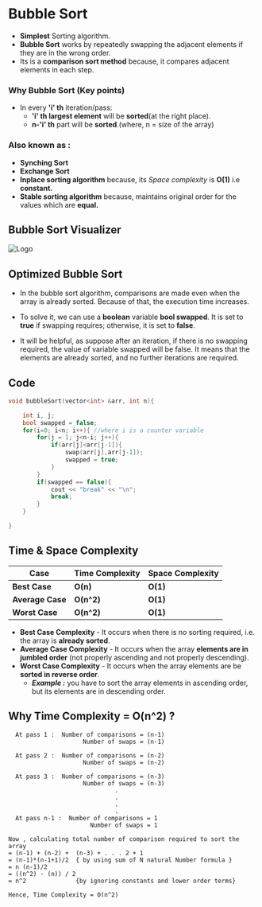 
# Bubble Sort
- __Simplest__ Sorting algorithm.
- __Bubble Sort__ works by repeatedly swapping the adjacent elements if they are in the wrong order.
- Its is a  __comparison sort method__ because, it compares adjacent elements in each step.

### Why Bubble Sort (Key points)
- In every __'i' th__ iteration/pass:
    - __'i' th largest element__ will be __sorted__(at the right place).
    - __n-'i' th__ part will be __sorted__.(where, n = size of the array)

### Also known as :
- __Synching Sort__
- __Exchange Sort__
- __Inplace sorting algorithm__ because, its _Space complexity_ is __O(1)__ i.e __constant.__
- __Stable sorting algorithm__ because, maintains original order for the values which are __equal.__




 ## Bubble Sort Visualizer
![Logo](https://1.bp.blogspot.com/-Y5OjJt1kP1w/XrL6BpJ47hI/AAAAAAAABuw/2xuTKm5saeoHlC20on9xSIbDxQINTlMMwCLcBGAsYHQ/s1600/bubble-sort.gif)

 ## Optimized Bubble Sort

- In the bubble sort algorithm, comparisons are made even when the array is already sorted. Because of that, the execution time increases.

- To solve it, we can use a __boolean__ variable __bool swapped__. It is set to **true** if swapping requires; otherwise, it is set to **false**.

- It will be helpful, as suppose after an iteration, if there is no swapping required, the value of variable swapped will be false. It means that the elements are already sorted, and no further iterations are required.

## Code 

```cpp
void bubbleSort(vector<int> &arr, int n){

	int i, j;
	bool swapped = false;
	for(i=0; i<n; i++){	//where i is a counter variable
		for(j = 1; j<n-i; j++){
			if(arr[j]<arr[j-1]){
				swap(arr[j],arr[j-1]);
				swapped = true;
			}
		}
		if(swapped == false){
			cout << "break" << "\n";
			break;
		}
	}

}
```


## Time & Space Complexity
| __Case__ | __Time Complexity__ | __Space Complexity__ |
|-------|-----------------|-----------------| 
| __Best Case__ | __O(n)__ | __O(1)__ |
| __Average Case__ | __O(n^2)__ |  __O(1)__  |
| __Worst Case__ | __O(n^2)__ |  __O(1)__ |

- __Best Case Complexity__ - It occurs when there is no sorting required, i.e. the array is __already sorted__. 
- __Average Case Complexity__ - It occurs when the array __elements are in jumbled order__ (not properly ascending and not properly descending). 
- __Worst Case Complexity__ - It occurs when the array elements are  be __sorted in reverse order__. 
    - ___Example :___ you have to sort the array elements in ascending order, but its elements are in descending order. 

## Why Time Complexity = O(n^2) ?
```
  At pass 1 :  Number of comparisons = (n-1)
                     Number of swaps = (n-1)

  At pass 2 :  Number of comparisons = (n-2)
                     Number of swaps = (n-2)

  At pass 3 :  Number of comparisons = (n-3)
                     Number of swaps = (n-3)
                              .
                              .
                              .
                              .
  At pass n-1 :  Number of comparisons = 1
                       Number of swaps = 1

Now , calculating total number of comparison required to sort the array
= (n-1) + (n-2) +  (n-3) + . . . 2 + 1
= (n-1)*(n-1+1)/2  { by using sum of N natural Number formula }
= n (n-1)/2    
= ((n^2) - (n)) / 2
= n^2              {by ignoring constants and lower order terms}
```
```
Hence, Time Complexity = O(n^2)
```
